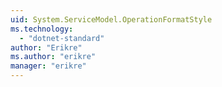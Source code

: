```yaml
---
uid: System.ServiceModel.OperationFormatStyle
ms.technology: 
  - "dotnet-standard"
author: "Erikre"
ms.author: "erikre"
manager: "erikre"
---
```

